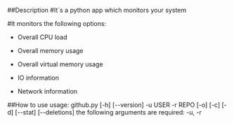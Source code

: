  
##Description
#It`s a python app which monitors your system

#It monitors the following options:

- Overall CPU load

- Overall memory usage

- Overall virtual memory usage

- IO information

- Network information


##How to use
usage: github.py [-h] [--version] -u USER -r REPO [-o] [-c] [-d] [--stat] [--deletions]
the following arguments are required: -u, -r
